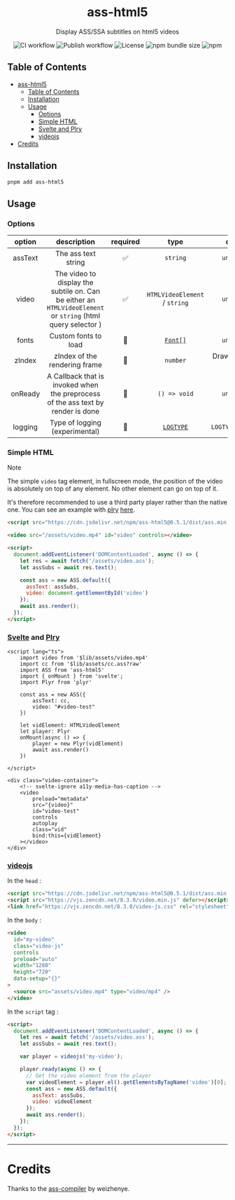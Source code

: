 <div align="center">

# ass-html5

Display ASS/SSA subtitles on html5 videos

![CI workflow](https://github.com/luxluth/ass-html5/actions/workflows/main.yml/badge.svg)
![Publish workflow](https://github.com/luxluth/ass-html5/actions/workflows/publish.yml/badge.svg)
![License](https://img.shields.io/github/license/luxluth/ass-html5?color=blue)
![npm bundle size](https://img.shields.io/bundlephobia/min/ass-html5)
![npm](https://img.shields.io/npm/v/ass-html5?logo=npm&color=white&link=https%3A%2F%2Fwww.npmjs.com%2Fpackage%2Fass-html5)

</div>

## Table of Contents

- [ass-html5](#ass-html5)
  - [Table of Contents](#table-of-contents)
  - [Installation](#installation)
  - [Usage](#usage)
    - [Options](#options)
    - [Simple HTML](#simple-html)
    - [Svelte and Plry](#svelte-and-plry)
    - [videojs](#videojs)
- [Credits](#credits)

## Installation

```bash
pnpm add ass-html5
```

## Usage

### Options

| option  |                                                 description                                                 | required |             type              |        default        |
| :-----: | :---------------------------------------------------------------------------------------------------------: | :------: | :---------------------------: | :-------------------: |
| assText |                                             The ass text string                                             |    ✅    |           `string`            |      `undefined`      |
|  video  | The video to display the subtile on. Can be either an `HTMLVideoElement` or `string` (html query selector ) |    ✅    | `HTMLVideoElement` / `string` |      `undefined`      |
|  fonts  |                                            Custom fonts to load                                             |    🚫    |  [`Font[]`](src/ass.ts#L72)   |      `undefined`      |
| zIndex  |                                        zIndex of the rendering frame                                        |    🚫    |           `number`            | Drawn after the video |
| onReady |              A Callback that is invoked when the preprocess of the ass text by render is done               |    🚫    |         `() => void`          |      `undefined`      |
| logging |                                       Type of logging (experimental)                                        |    🚫    |  [`LOGTYPE`](src/ass.ts#L44)  |   `LOGTYPE.DISABLE`   |

### Simple HTML

> [!NOTE]
> The simple `video` tag element, in fullscreen mode, the position of the video is absolutely on top of any element.
> No other element can go on top of it.
>
> It's therefore recommended to use a third party player rather than the native one. You can see an example with [plry](https://github.com/sampotts/plyr) [here](#svelte-and-plry).

```html
<script src="https://cdn.jsdelivr.net/npm/ass-html5@0.5.1/dist/ass.min.js"></script>
```

```html
<video src="/assets/video.mp4" id="video" controls></video>
```

```html
<script>
  document.addEventListener('DOMContentLoaded', async () => {
    let res = await fetch('/assets/video.ass');
    let assSubs = await res.text();

    const ass = new ASS.default({
      assText: assSubs,
      video: document.getElementById('video')
    });
    await ass.render();
  });
</script>
```

### [Svelte](https://github.com/sveltejs/svelte) and [Plry](https://github.com/sampotts/plyr)

```svelte
<script lang="ts">
    import video from '$lib/assets/video.mp4'
    import cc from '$lib/assets/cc.ass?raw'
    import ASS from 'ass-html5'
    import { onMount } from 'svelte';
    import Plyr from 'plyr'

    const ass = new ASS({
        assText: cc,
        video: "#video-test"
    })

    let vidElement: HTMLVideoElement
    let player: Plyr
    onMount(async () => {
        player = new Plyr(vidElement)
        await ass.render()
    })

</script>

<div class="video-container">
    <!-- svelte-ignore a11y-media-has-caption -->
    <video
        preload="metadata"
        src="{video}"
        id="video-test"
        controls
        autoplay
        class="vid"
        bind:this={vidElement}
    ></video>
</div>
```

### [videojs](https://github.com/videojs/video.js)

In the `head` :

```html
<script src="https://cdn.jsdelivr.net/npm/ass-html5@0.5.1/dist/ass.min.js" defer></script>
<script src="https://vjs.zencdn.net/8.3.0/video.min.js" defer></script>
<link href="https://vjs.zencdn.net/8.3.0/video-js.css" rel="stylesheet" />
```

In the `body` :

```html
<video
  id="my-video"
  class="video-js"
  controls
  preload="auto"
  width="1280"
  height="720"
  data-setup="{}"
>
  <source src="assets/video.mp4" type="video/mp4" />
</video>
```

In the `script` tag :

```html
<script>
  document.addEventListener('DOMContentLoaded', async () => {
    let res = await fetch('/assets/video.ass');
    let assSubs = await res.text();

    var player = videojs('my-video');

    player.ready(async () => {
      // Get the video element from the player
      var videoElement = player.el().getElementsByTagName('video')[0];
      const ass = new ASS.default({
        assText: assSubs,
        video: videoElement
      });
      await ass.render();
    });
  });
</script>
```

---

# Credits

Thanks to the [ass-compiler](https://github.com/weizhenye/ass-compiler/) by weizhenye.
